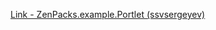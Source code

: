 [Link - ZenPacks.example.Portlet (ssvsergeyev)](https://github.com/ssvsergeyev/ZenPacks.example.Portlet)
